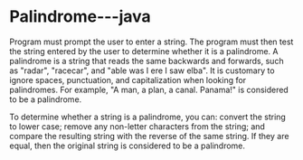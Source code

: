 # Palindrome---java
Program must prompt the user to enter a string. 
The program must then test the string entered by the user to determine whether it is a palindrome. 
A palindrome is a string that reads the same backwards and forwards, such as "radar", "racecar", 
and "able was I ere I saw elba". It is customary to ignore spaces, punctuation, and capitalization 
when looking for palindromes. For example, "A man, a plan, a canal. Panama!" is considered to be a palindrome.

To determine whether a string is a palindrome, you can: convert the string to lower case; remove 
any non-letter characters from the string; and compare the resulting string with the reverse of the 
same string. If they are equal, then the original string is considered to be a palindrome.
